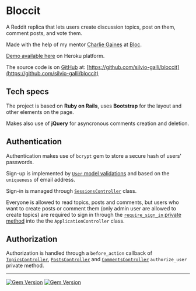 # Bloccit

A Reddit replica that lets users create discussion topics, post on them, comment posts, and vote them.

Made with the help of my mentor [Charlie Gaines](https://github.com/beaugaines) at [Bloc](http://www.bloc.io).

[Demo available here](https://safe-shelf-3324.herokuapp.com/) on Heroku platform.

The source code is on [GitHub](https://github.com) at: [https://github.com/silvio-galli/bloccit](https://github.com/silvio-galli/bloccit)

## Tech specs
The project is based on **Ruby on Rails**, uses **Bootstrap** for the layout and other elements on the page.

Makes also use of **jQuery** for asyncronous comments creation and deletion.

## Authentication
Authentication makes use of `bcrypt` gem to store a secure hash of users' passwords.

Sign-up is implemented by [`User` model validations](app/models/user.rb) and based on the `uniqueness` of email address.

Sign-in is managed through [`SessionsController`](app/controllers/sessions_controller.rb) class.

Everyone is allowed to read topics, posts and comments, but users who want to create posts or comment them (only admin user are allowed to create topics) are required to sign in through the [`require_sign_in` private method](app/controllers/application_controller.rb) into the the `ApplicationController` class.

## Authorization
Authorization is handled through a `before_action` callback of [`TopicsController`](app/controllers/topics_controller.rb), [`PostsController`](app/controllers/posts_controller.rb) and [`CommentsController`](app/controllers/comments_controller.rb) `authorize_user` private method.

---

[![Gem Version](https://img.shields.io/badge/rails-4.2.4-green.svg?style=flat)]()
[![Gem Version](https://img.shields.io/badge/bcrypt-3.1.10-green.svg?style=flat)]()